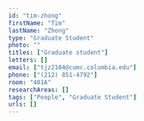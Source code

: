 ```yaml
---
id: "tim-zhong"
firstName: "Tim"
lastName: "Zhong"
type: "Graduate Student"
photo: ""
titles: ["Graduate student"]
letters: []
email: ["tjz2104@cumc.columbia.edu"]
phone: ["(212) 851-4792"]
room: "401A"
researchAreas: []
tags: ["People", "Graduate Student"]
urls: []
---
```

